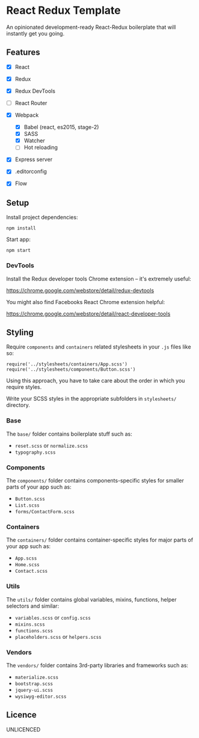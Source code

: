 # React Redux Template

An opinionated development-ready React-Redux boilerplate that will instantly get you going.

## Features
* [x] React
* [x] Redux
* [x] Redux DevTools
* [ ] React Router
* [x] Webpack
  * [x] Babel (react, es2015, stage-2)
  * [x] SASS
  * [x] Watcher
  * [ ] Hot reloading
* [x] Express server
* [x] .editorconfig
* [x] Flow


## Setup
Install project dependencies:
```
npm install
```

Start app:
```
npm start
```

### DevTools

Install the Redux developer tools Chrome extension – it's extremely useful:

https://chrome.google.com/webstore/detail/redux-devtools

You might also find Facebooks React Chrome extension helpful:

https://chrome.google.com/webstore/detail/react-developer-tools


## Styling
Require `components` and `containers` related stylesheets in your `.js` files like so:

```es6
require('../stylesheets/containers/App.scss')
require('../stylesheets/components/Button.scss')
```
Using this approach, you have to take care about the order in which you require styles.

Write your SCSS styles in the appropriate subfolders in `stylesheets/` directory.

### Base
The `base/` folder contains boilerplate stuff such as:
* `reset.scss` or `normalize.scss`
* `typography.scss`

### Components
The `components/` folder contains components-specific styles for smaller parts of your app such as:
* `Button.scss`
* `List.scss`
* `forms/ContactForm.scss`

### Containers
The `containers/` folder contains container-specific styles for major parts of your app such as:
* `App.scss`
* `Home.scss`
* `Contact.scss`

### Utils
The `utils/` folder contains global variables, mixins, functions, helper selectors and similar:
* `variables.scss` or `config.scss`
* `mixins.scss`
* `functions.scss`
* `placeholders.scss` or `helpers.scss`

### Vendors
The `vendors/` folder contains 3rd-party libraries and frameworks such as:
* `materialize.scss`
* `bootstrap.scss`
* `jquery-ui.scss`
* `wysiwyg-editor.scss`


## Licence

UNLICENCED
